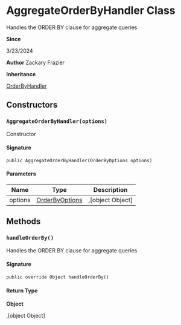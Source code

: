 # AggregateOrderByHandler Class

Handles the ORDER BY clause for aggregate queries

**Since** 

3/23/2024

**Author** Zackary Frazier

**Inheritance**

[OrderByHandler](OrderByHandler.md)

## Constructors
### `AggregateOrderByHandler(options)`

Constructor

#### Signature
```apex
public AggregateOrderByHandler(OrderByOptions options)
```

#### Parameters
| Name | Type | Description |
|------|------|-------------|
| options | [OrderByOptions](OrderByOptions.md) | ,[object Object] |

## Methods
### `handleOrderBy()`

Handles the ORDER BY clause for aggregate queries

#### Signature
```apex
public override Object handleOrderBy()
```

#### Return Type
**Object**

,[object Object]